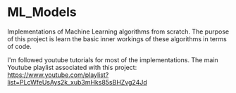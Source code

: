 # ML_Models
 Implementations of Machine Learning algorithms from scratch. The purpose of this project is learn the basic inner workings of these algorithms in terms of code.

I'm followed youtube tutorials for most of the implementations. 
The main Youtube playlist associated with this project: https://www.youtube.com/playlist?list=PLcWfeUsAys2k_xub3mHks85sBHZvg24Jd
